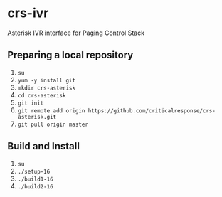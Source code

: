 # crs-ivr
Asterisk IVR interface for Paging Control Stack

## Preparing a local repository

1. `su`
1. `yum -y install git`
1. `mkdir crs-asterisk`
1. `cd crs-asterisk`
1. `git init`
1. `git remote add origin https://github.com/criticalresponse/crs-asterisk.git`
1. `git pull origin master`

## Build and Install
1. `su`
1. `./setup-16`
1. `./build1-16`
1. `./build2-16`
